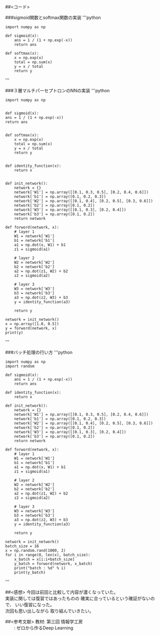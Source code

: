 ##<コード>

###sigmoid関数とsoftmax関数の実装
'''python

    import numpy as np

    def sigmoid(x):
        ans = 1 / (1 + np.exp(-x))
        return ans

    def softmax(x):
        x = np.exp(x)
        total = np.sum(x)
        y = x / total
        return y
'''

###３層マルチパーセプトロンのNNの実装
'''python

    import numpy as np


    def sigmoid(x):
    ans = 1 / (1 + np.exp(-x))
    return ans


    def softmax(x):
        x = np.exp(x)
        total = np.sum(x)
        y = x / total
        return y


    def identity_function(x):
        return x


    def init_network():
        network = {}
        network['W1'] = np.array([[0.1, 0.3, 0.5], [0.2, 0.4, 0.6]])
        network['b1'] = np.array([0.1, 0.2, 0.3])
        network['W2'] = np.array([[0.1, 0.4], [0.2, 0.5], [0.3, 0.6]])
        network['b2'] = np.array([0.1, 0.2])
        network['W3'] = np.array([[0.1, 0.3], [0.2, 0.4]])
        network['b3'] = np.array([0.1, 0.2])
        return network

    def forword(network, x):
        # layer 1
        W1 = network['W1']
        b1 = network['b1']
        a1 = np.dot(x, W1) + b1
        z1 = sigmoid(a1)

        # layer 2
        W2 = network['W2']
        b2 = network['b2']
        a2 = np.dot(z1, W2) + b2
        z2 = sigmoid(a2)

        # layer 3
        W3 = network['W3']
        b3 = network['b3']
        a3 = np.dot(z2, W3) + b3
        y = identity_function(a3)

        return y

    network = init_network()
    x = np.array([1.0, 0.5])
    y = forword(network, x)
    print(y)
'''


###バッチ処理の行い方
'''python

    import numpy as np
    import random

    def sigmoid(x):
        ans = 1 / (1 + np.exp(-x))
        return ans

    def identity_function(x):
        return x

    def init_network():
        network = {}
        network['W1'] = np.array([[0.1, 0.3, 0.5], [0.2, 0.4, 0.6]])
        network['b1'] = np.array([0.1, 0.2, 0.3])
        network['W2'] = np.array([[0.1, 0.4], [0.2, 0.5], [0.3, 0.6]])
        network['b2'] = np.array([0.1, 0.2])
        network['W3'] = np.array([[0.1, 0.3], [0.2, 0.4]])
        network['b3'] = np.array([0.1, 0.2])
        return network

    def forword(network, x):
        # layer 1
        W1 = network['W1']
        b1 = network['b1']
        a1 = np.dot(x, W1) + b1
        z1 = sigmoid(a1)

        # layer 2
        W2 = network['W2']
        b2 = network['b2']
        a2 = np.dot(z1, W2) + b2
        z2 = sigmoid(a2)

        # layer 3
        W3 = network['W3']
        b3 = network['b3']
        a3 = np.dot(z2, W3) + b3
        y = identity_function(a3)

        return y

    network = init_network()
    batch_size = 16
    x = np.random.rand(1000, 2)
    for i in range(0, len(x), batch_size):
        x_batch = x[i:i+batch_size]
        y_batch = forword(network, x_batch)
        print("batch : %d" % i)
        print(y_batch)
'''

##<感想>
今回は前回と比較して内容が濃くなっていた。  
実装に関しては復習ではあったものの
確実に合っているという確証がないので、
いい復習になった。  
次回も思い出しながら
取り組んでいきたい。

##<参考文献>
教材: 第三回 情報学工房  
　　: ゼロから作るDeep Learning
